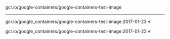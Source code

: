 gcr.io/google-containers/google-containers-test-image 

----
gcr.io/google_containers/google-containers-test-image:2017-01-23 √

gcr.io/google_containers/google-containers-test-image:2017-01-23 √

